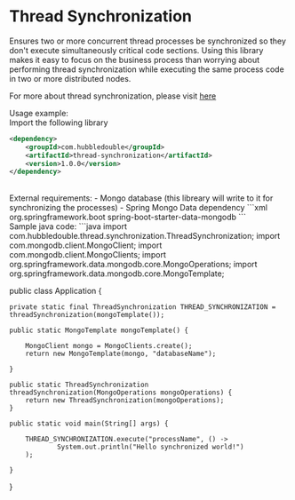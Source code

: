 # Thread Synchronization
Ensures two or more concurrent thread processes be synchronized so they don't execute simultaneously critical code sections. Using this library makes it easy to focus on the business process than worrying about performing thread synchronization while executing the same process code in two or more distributed nodes.  
  
For more about thread synchronization, please visit [here](https://en.wikipedia.org/wiki/Synchronization_(computer_science)#Thread_or_process_synchronization)  
   
     
Usage example:  
Import the following library
```xml
<dependency>
	<groupId>com.hubbledouble</groupId>
	<artifactId>thread-synchronization</artifactId>
	<version>1.0.0</version>
</dependency>
```
  
<br>    
External requirements:
- Mongo database (this libreary will write to it for synchronizing the processes)
- Spring Mongo Data dependency
```xml
<dependency>
	<groupId>org.springframework.boot</groupId>
	<artifactId>spring-boot-starter-data-mongodb</artifactId>
</dependency>
```
  
<br>   
Sample java code:  
```java
import com.hubbledouble.thread.synchronization.ThreadSynchronization;
import com.mongodb.client.MongoClient;
import com.mongodb.client.MongoClients;
import org.springframework.data.mongodb.core.MongoOperations;
import org.springframework.data.mongodb.core.MongoTemplate;

public class Application {

    private static final ThreadSynchronization THREAD_SYNCHRONIZATION = threadSynchronization(mongoTemplate());

    public static MongoTemplate mongoTemplate() {

        MongoClient mongo = MongoClients.create();
        return new MongoTemplate(mongo, "databaseName");

    }

    public static ThreadSynchronization threadSynchronization(MongoOperations mongoOperations) {
        return new ThreadSynchronization(mongoOperations);
    }

    public static void main(String[] args) {

        THREAD_SYNCHRONIZATION.execute("processName", () ->
                System.out.println("Hello synchronized world!")
        );

    }

}
```

